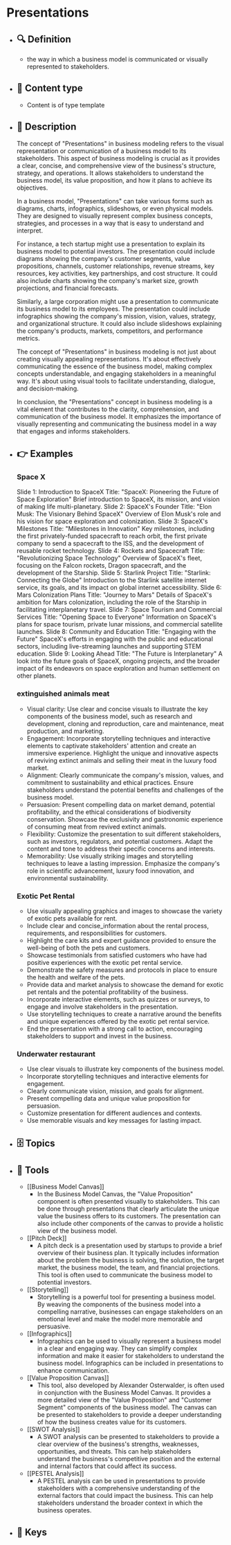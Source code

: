 # Presentations
- ## 🔍 Definition
  - the way in which a business model is communicated or visually represented to stakeholders.
- ## 📰 Content type 
  - Content is of type template
- ## 📖 Description
  The concept of "Presentations" in business modeling refers to the visual representation or communication of a business model to its stakeholders. This aspect of business modeling is crucial as it provides a clear, concise, and comprehensive view of the business's structure, strategy, and operations. It allows stakeholders to understand the business model, its value proposition, and how it plans to achieve its objectives.
  
  In a business model, "Presentations" can take various forms such as diagrams, charts, infographics, slideshows, or even physical models. They are designed to visually represent complex business concepts, strategies, and processes in a way that is easy to understand and interpret.
  
  For instance, a tech startup might use a presentation to explain its business model to potential investors. The presentation could include diagrams showing the company's customer segments, value propositions, channels, customer relationships, revenue streams, key resources, key activities, key partnerships, and cost structure. It could also include charts showing the company's market size, growth projections, and financial forecasts.
  
  Similarly, a large corporation might use a presentation to communicate its business model to its employees. The presentation could include infographics showing the company's mission, vision, values, strategy, and organizational structure. It could also include slideshows explaining the company's products, markets, competitors, and performance metrics.
  
  The concept of "Presentations" in business modeling is not just about creating visually appealing representations. It's about effectively communicating the essence of the business model, making complex concepts understandable, and engaging stakeholders in a meaningful way. It's about using visual tools to facilitate understanding, dialogue, and decision-making.
  
  In conclusion, the "Presentations" concept in business modeling is a vital element that contributes to the clarity, comprehension, and communication of the business model. It emphasizes the importance of visually representing and communicating the business model in a way that engages and informs stakeholders.
- ## 👉 Examples
  ### Space X
  Slide 1: Introduction to SpaceX
  Title: "SpaceX: Pioneering the Future of Space Exploration"
  Brief introduction to SpaceX, its mission, and vision of making life multi-planetary.
  Slide 2: SpaceX's Founder
  Title: "Elon Musk: The Visionary Behind SpaceX"
  Overview of Elon Musk's role and his vision for space exploration and colonization.
  Slide 3: SpaceX's Milestones
  Title: "Milestones in Innovation"
  Key milestones, including the first privately-funded spacecraft to reach orbit, the first private company to send a spacecraft to the ISS, and the development of reusable rocket technology.
  Slide 4: Rockets and Spacecraft
  Title: "Revolutionizing Space Technology"
  Overview of SpaceX's fleet, focusing on the Falcon rockets, Dragon spacecraft, and the development of the Starship.
  Slide 5: Starlink Project
  Title: "Starlink: Connecting the Globe"
  Introduction to the Starlink satellite internet service, its goals, and its impact on global internet accessibility.
  Slide 6: Mars Colonization Plans
  Title: "Journey to Mars"
  Details of SpaceX's ambition for Mars colonization, including the role of the Starship in facilitating interplanetary travel.
  Slide 7: Space Tourism and Commercial Services
  Title: "Opening Space to Everyone"
  Information on SpaceX's plans for space tourism, private lunar missions, and commercial satellite launches.
  Slide 8: Community and Education
  Title: "Engaging with the Future"
  SpaceX's efforts in engaging with the public and educational sectors, including live-streaming launches and supporting STEM education.
  Slide 9: Looking Ahead
  Title: "The Future is Interplanetary"
  A look into the future goals of SpaceX, ongoing projects, and the broader impact of its endeavors on space exploration and human settlement on other planets.
  ### 
  
  ### extinguished animals meat
  - Visual clarity: Use clear and concise visuals to illustrate the key components of the business model, such as research and development, cloning and reproduction, care and maintenance, meat production, and marketing.
  - Engagement: Incorporate storytelling techniques and interactive elements to captivate stakeholders' attention and create an immersive experience. Highlight the unique and innovative aspects of reviving extinct animals and selling their meat in the luxury food market.
  - Alignment: Clearly communicate the company's mission, values, and commitment to sustainability and ethical practices. Ensure stakeholders understand the potential benefits and challenges of the business model.
  - Persuasion: Present compelling data on market demand, potential profitability, and the ethical considerations of biodiversity conservation. Showcase the exclusivity and gastronomic experience of consuming meat from revived extinct animals.
  - Flexibility: Customize the presentation to suit different stakeholders, such as investors, regulators, and potential customers. Adapt the content and tone to address their specific concerns and interests.
  - Memorability: Use visually striking images and storytelling techniques to leave a lasting impression. Emphasize the company's role in scientific advancement, luxury food innovation, and environmental sustainability.
  ### Exotic Pet Rental
  - Use visually appealing graphics and images to showcase the variety of exotic pets available for rent.
  - Include clear and concise_information about the rental process, requirements, and responsibilities for customers.
  - Highlight the care kits and expert guidance provided to ensure the well-being of both the pets and customers.
  - Showcase testimonials from satisfied customers who have had positive experiences with the exotic pet rental service.
  - Demonstrate the safety measures and protocols in place to ensure the health and welfare of the pets.
  - Provide data and market analysis to showcase the demand for exotic pet rentals and the potential profitability of the business.
  - Incorporate interactive elements, such as quizzes or surveys, to engage and involve stakeholders in the presentation.
  - Use storytelling techniques to create a narrative around the benefits and unique experiences offered by the exotic pet rental service.
  - End the presentation with a strong call to action, encouraging stakeholders to support and invest in the business.
  ### Underwater restaurant
  - Use clear visuals to illustrate key components of the business model.
  - Incorporate storytelling techniques and interactive elements for engagement.
  - Clearly communicate vision, mission, and goals for alignment.
  - Present compelling data and unique value proposition for persuasion.
  - Customize presentation for different audiences and contexts.
  - Use memorable visuals and key messages for lasting impact.
- ## 🗄️ Topics
  
- ## 🧰 Tools
  - [[Business Model Canvas]]
    - In the Business Model Canvas, the "Value Proposition" component is often presented visually to stakeholders. This can be done through presentations that clearly articulate the unique value the business offers to its customers. The presentation can also include other components of the canvas to provide a holistic view of the business model.
  - [[Pitch Deck]]
    - A pitch deck is a presentation used by startups to provide a brief overview of their business plan. It typically includes information about the problem the business is solving, the solution, the target market, the business model, the team, and financial projections. This tool is often used to communicate the business model to potential investors.
  - [[Storytelling]]
    - Storytelling is a powerful tool for presenting a business model. By weaving the components of the business model into a compelling narrative, businesses can engage stakeholders on an emotional level and make the model more memorable and persuasive.
  - [[Infographics]]
    - Infographics can be used to visually represent a business model in a clear and engaging way. They can simplify complex information and make it easier for stakeholders to understand the business model. Infographics can be included in presentations to enhance communication.
  - [[Value Proposition Canvas]]
    - This tool, also developed by Alexander Osterwalder, is often used in conjunction with the Business Model Canvas. It provides a more detailed view of the "Value Proposition" and "Customer Segment" components of the business model. The canvas can be presented to stakeholders to provide a deeper understanding of how the business creates value for its customers.
  - [[SWOT Analysis]]
    - A SWOT analysis can be presented to stakeholders to provide a clear overview of the business's strengths, weaknesses, opportunities, and threats. This can help stakeholders understand the business's competitive position and the external and internal factors that could affect its success.
  - [[PESTEL Analysis]]
    - A PESTEL analysis can be used in presentations to provide stakeholders with a comprehensive understanding of the external factors that could impact the business. This can help stakeholders understand the broader context in which the business operates.
- ## 🔑 Keys
  

